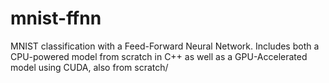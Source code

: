 # mnist-ffnn
MNIST classification with a Feed-Forward Neural Network. Includes both a CPU-powered model from scratch in C++ as well as a GPU-Accelerated model using CUDA, also from scratch/
